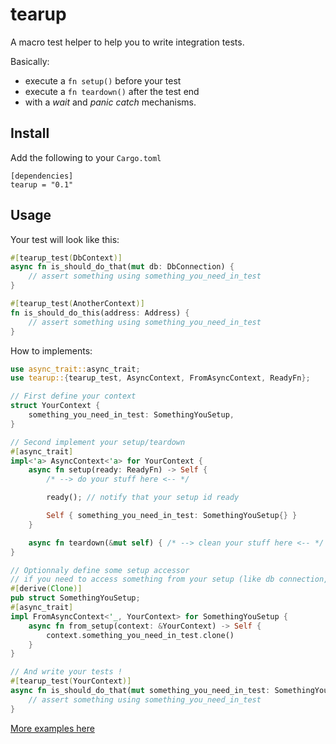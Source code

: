 # tearup

A macro test helper to help you to write integration tests.

Basically:

- execute a `fn setup()` before your test
- execute a `fn teardown()` after the test end
- with a _wait_ and _panic catch_ mechanisms.

## Install

Add the following to your `Cargo.toml`

    [dependencies]
    tearup = "0.1"

## Usage

Your test will look like this:

```rust
#[tearup_test(DbContext)]
async fn is_should_do_that(mut db: DbConnection) {
    // assert something using something_you_need_in_test
}

#[tearup_test(AnotherContext)]
fn is_should_do_this(address: Address) {
    // assert something using something_you_need_in_test
}
```

How to implements:

```rust
use async_trait::async_trait;
use tearup::{tearup_test, AsyncContext, FromAsyncContext, ReadyFn};

// First define your context
struct YourContext {
    something_you_need_in_test: SomethingYouSetup,
}

// Second implement your setup/teardown
#[async_trait]
impl<'a> AsyncContext<'a> for YourContext {
    async fn setup(ready: ReadyFn) -> Self {
        /* --> do your stuff here <-- */

        ready(); // notify that your setup id ready

        Self { something_you_need_in_test: SomethingYouSetup{} }
    }

    async fn teardown(&mut self) { /* --> clean your stuff here <-- */ }
}

// Optionnaly define some setup accessor
// if you need to access something from your setup (like db connection, seed, etc)
#[derive(Clone)]
pub struct SomethingYouSetup;
#[async_trait]
impl FromAsyncContext<'_, YourContext> for SomethingYouSetup {
    async fn from_setup(context: &YourContext) -> Self {
        context.something_you_need_in_test.clone()
    }
}

// And write your tests !
#[tearup_test(YourContext)]
async fn is_should_do_that(mut something_you_need_in_test: SomethingYouSetup) {
    // assert something using something_you_need_in_test
}
```

[More examples here](/tearup_examples)
